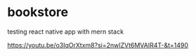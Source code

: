 # bookstore
testing react native app with mern stack


https://youtu.be/o3IqOrXtxm8?si=2nwIZVt6MVAIR4T-&t=1490
